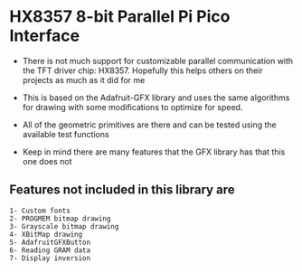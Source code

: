 # HX8357 8-bit Parallel Pi Pico Interface

- There is not much support for customizable parallel communication with the 
TFT driver chip: HX8357. Hopefully this helps others on their projects as
much as it did for me

- This is based on the Adafruit-GFX library and uses the same algorithms for
drawing with some modifications to optimize for speed.

- All of the geometric primitives are there and can be tested using the available
test functions

- Keep in mind there are many features that the GFX library has that this one 
does not




## Features not included in this library are
    1- Custom fonts
    2- PROGMEM bitmap drawing
    3- Grayscale bitmap drawing
    4- XBitMap drawing
    5- AdafruitGFXButton
    6- Reading GRAM data
    7- Display inversion